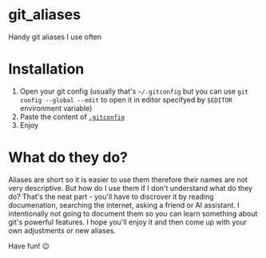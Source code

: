 # git_aliases

Handy git aliases I use often

# Installation

1. Open your git config (usually that's `~/.gitconfig` but you can use `git config --global --edit` to open it in editor specifyed by `$EDITOR` environment variable)
2. Paste the content of [`.gitconfig`](.gitconfig)
3. Enjoy

# What do they do?

Aliases are short so it is easier to use them therefore their names are not very descriptive.
But how do I use them if I don't understand what do they do?
That's the neat part - you'll have to discrover it by reading documenation, searching the internet, asking a friend or AI assistant.
I intentionally not going to document them so you can learn something about git's powerful features.
I hope you'll enjoy it and then come up with your own adjustments or new aliases.

Have fun! :wink:
